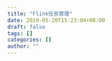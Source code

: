 ```yaml
---
title: "Flink任务管理"
date: 2019-05-20T15:23:04+08:00
draft: false
tags: []
categories: []
author: ""
---
```

<!-- from evernote: Flink 任务管理相关概念 — JobManager, TaskManager, Client -->